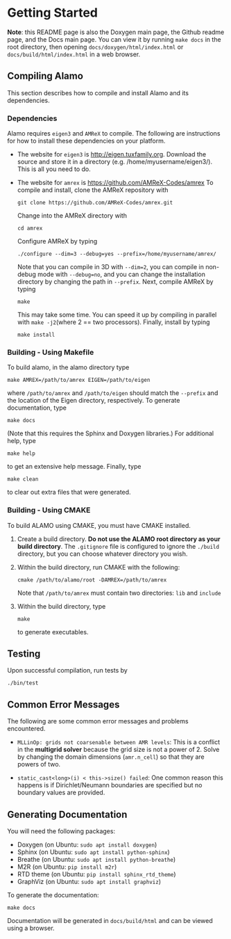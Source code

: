 # Getting Started #

**Note**: this README page is also the Doxygen main page, the Github readme page, and the Docs main page.
You can view it by running `make docs` in the root directory, then opening `docs/doxygen/html/index.html` or `docs/build/html/index.html` in a web browser. 

## Compiling Alamo ##

This section describes how to compile and install Alamo and its dependencies.

### Dependencies ###

Alamo requires `eigen3` and `AMReX` to compile. 
The following are instructions for how to install these dependencies on your platform.

* The website for `eigen3` is http://eigen.tuxfamily.org. 
  Download the source and store it in a directory (e.g. /home/myusername/eigen3/). 
  This is all you need to do. 
* The website for `amrex` is https://github.com/AMReX-Codes/amrex
  To compile and install, clone the AMReX repository with 
  
      git clone https://github.com/AMReX-Codes/amrex.git
    
  Change into the AMReX directory with 
  
      cd amrex
  
  Configure AMReX by typing
  
      ./configure --dim=3 --debug=yes --prefix=/home/myusername/amrex/
  
  Note that you can compile in 3D with `--dim=2`, you can compile in non-debug mode with `--debug=no`, 
  and you can change the installation directory by changing the path in `--prefix`.
  Next, compile AMReX by typing
  
      make
      
  This may take some time. You can speed it up by compiling in parallel with `make -j2`(where 2 == two processors).
  Finally, install by typing
  
      make install
  

### Building - Using Makefile ###

To build alamo, in the alamo directory type

    make AMREX=/path/to/amrex EIGEN=/path/to/eigen

where `/path/to/amrex` and `/path/to/eigen` should match the `--prefix` and the location of the Eigen directory, respectively.
To generate documentation, type

    make docs
    
(Note that this requires the Sphinx and Doxygen libraries.)
For additional help, type 

    make help

to get an extensive help message.
Finally, type 

    make clean

to clear out extra files that were generated.

### Building - Using CMAKE ###

To build ALAMO using CMAKE, you must have CMAKE installed. 
1. Create a build directory.
   **Do not use the ALAMO root directory as your build directory**.
   The `.gitignore` file is configured to ignore the `./build` directory, but you can choose whatever directory you wish.
2. Within the build directory, run CMAKE with the following:

       cmake /path/to/alamo/root -DAMREX=/path/to/amrex
	   
   Note that `/path/to/amrex` must contain two directories: `lib` and `include`
3. Within the build directory, type

       make
		
   to generate executables.

## Testing ##

Upon successful compilation, run tests by 

    ./bin/test

## Common Error Messages ##

The following are some common error messages and problems encountered.

* `MLLinOp: grids not coarsenable between AMR levels`:
  This is a conflict in the **multigrid solver** because the grid size is not a power of 2.
  Solve by changing the domain dimensions (`amr.n_cell`) so that they are powers of two.

* `static_cast<long>(i) < this->size() failed`:
  One common reason this happens is if Dirichlet/Neumann boundaries are specified but no boundary values are provided.

## Generating Documentation ##

You will need the following packages:

* Doxygen (on Ubuntu: `sudo apt install doxygen`)
* Sphinx (on Ubuntu: `sudo apt install python-sphinx`)
* Breathe (on Ubuntu: `sudo apt install python-breathe`)
* M2R (on Ubuntu: `pip install m2r`)
* RTD theme (on Ubuntu: `pip install sphinx_rtd_theme`)
* GraphViz (on Ubuntu: `sudo apt install graphviz`)

To generate the documentation:

    make docs

Documentation will be generated in `docs/build/html` and can be viewed using a browser.
